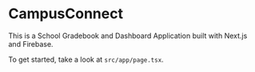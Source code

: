 # CampusConnect

This is a School Gradebook and Dashboard Application built with Next.js and Firebase.

To get started, take a look at `src/app/page.tsx`.
